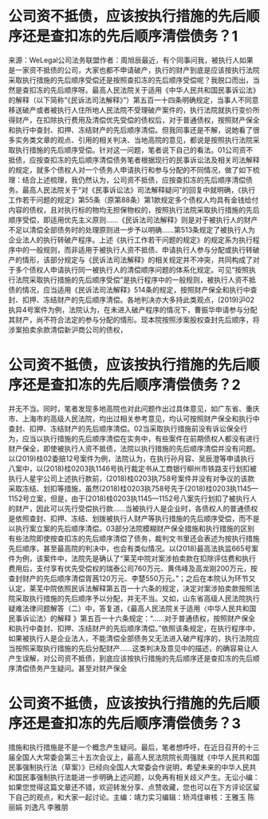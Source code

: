 # 公司资不抵债，应该按执行措施的先后顺序还是查扣冻的先后顺序清偿债务？1

来源：WeLegal公司法务联盟作者：周旭辰最近，有个同事问我，被执行人如果是一家资不抵债的公司，大家也都不申请破产，执行的财产到底是应该按执行法院采取执行措施的先后顺序受偿还是按照查扣冻的先后顺序受偿呢？我脱口而出，当然是查扣冻的先后顺序呀。最高人民法院关于适用《中华人民共和国民事诉讼法》的解释（以下简称“《民诉法司法解释》”）第五百一十四条明确规定，当事人不同意移送破产或者被执行人住所地人民法院不受理破产案件的，执行法院就执行变价所得财产，在扣除执行费用及清偿优先受偿的债权后，对于普通债权，按照财产保全和执行中查封、扣押、冻结财产的先后顺序清偿。但我同事还是不解，说她看了很多实务类文章的观点、引用的相关判决、当地高院的意见，都说是按照执行法院采取执行措施的先后顺序受偿。针对这一问题，笔者说下自己的看法。01公司资不抵债，应按查扣冻的先后顺序清偿债务笔者根据现行的民事诉讼法及相关司法解释的规定，就多个债权人对一个债务人申请执行和参与分配的不同情况，做了如下梳理：结合上述梳理，我仍然认为，公司资不抵债，应按查扣冻的先后顺序清偿债务。最高人民法院关于“对《民事诉讼法》司法解释疑问”的回复中就明确，《执行工作若干问题的规定》第55条（原第88条）第1款规定多个债权人均具有金钱给付内容的债权，且对执行标的物均无担保物权的，按照执行法院采取执行措施的先后顺序受偿，即适用优先主义原则……《民诉法司法解释》则是对于被执行人的财产不足以清偿全部债务时的处理原则进一步予以明确……第513条规定了被执行人为企业法人的执行转破产程序。上述《执行工作若干问题的规定》的规定系为执行程序中的一般规则，而非适用于被执行人资不抵债、申请执行人参与分配或执行转破产的情形，该部分规定与《民诉法司法解释》的相关规定并不冲突，共同构成了对于多个债权人申请执行同一被执行人的清偿顺序问题的体系化规定。可见“按照执行法院采取执行措施的先后顺序受偿”是执行程序中的一般规则，被执行人资不抵债的情况，应当适用《民诉法司法解释》514条的规定，按照财产保全和执行中查封、扣押、冻结财产的先后顺序清偿。各地判决亦大多持此类观点，(2019)沪02执异4号案件为例，法院认为，在未进入破产程序的情况下，曹振华申请参与分配其财产，尚不符合法定的参与分配的情形。现本院按照涉案股权查封先后顺序，将涉案拍卖余款清偿新沪商公司的债权，

# 公司资不抵债，应该按执行措施的先后顺序还是查扣冻的先后顺序清偿债务？2

并无不当。同时，笔者发现多地高院也对此问题作出过具体意见，如广东省、重庆市、上海市的高级人民法院，均出过相关参考意见，均认可按照财产保全和执行中查封、扣押、冻结财产的先后顺序清偿。02当采取执行措施前没有诉讼保全行为，应当以执行措施的先后顺序清偿在实务中，有些案件在前期债权人都没有进行财产保全，即使被执行人资不抵债，法院以执行措施的先后顺序清偿并没有问题。以(2019)桂02委赔12号案件为例，法院认为，在执行孙月容、吴辰澄等申请执行八案中，以(2018)桂0203执1146号执行裁定书从工商银行柳州市铁路支行划扣被执行人星宇公司上述执行款前，(2018)桂0203执758号案件并没有对争议的该款采取冻结、划扣等措施，虽然(2018)桂0203执758号先于(2018)桂0203执1145—1152号立案，但是，由于(2018)桂0203执1145—1152号八案先行划扣了被执行人的财产，因此可以先行受偿执行款……当被执行人是企业时，各债权人的普通债权是依照查封、扣押、冻结、划拨被执行人财产等执行措施的先后顺序受偿，而不是以执行案立案的先后顺序清偿。03部分法院模糊财产保全措施和执行措施的区别有些法院即使按查扣冻的先后顺序清偿了债务，裁判文书里还会表述为按执行措施先后顺序，甚至最高院的判决中，也会有类似情况。以(2018)最高法执监665号案件为例，该案件中，法院先是确认了“莱芜中院对案涉拍卖款在扣除评估费和执行费用后，支付享有优先受偿权的瑞泰公司760万元、黄伟峰及高龙刚200万元，按查封财产的先后顺序清偿胥茜120万元、李楚550万元。”；之后在本院认为环节又认定，莱芜中院依照民诉法解释第五百一十六条的规定，决定对案涉拍卖款按照法院采取执行措施的先后顺序予以分配，并无不当。又如，山东省高级人民法院执行疑难法律问题解答（二）中，答复道，《最高人民法院关于适用〈中华人民共和国民事诉讼法〉的解释 》第五百一十六条规定：“……对于普通债权，按照财产保全和执行中查封、扣押、冻结财产的先后顺序清偿。”依照该条规定，在执行程序中，如果被执行人是企业法人，不能清偿全部债务又无法进入破产程序的，执行法院应当按照采取执行措施的先后分配财产……这类判决及意见中的描述，的确容易让人产生误解，对公司资不抵债，到底应该按执行措施的先后顺序还是查扣冻的先后顺序清偿债务产生疑问。甚至对财产保全

# 公司资不抵债，应该按执行措施的先后顺序还是查扣冻的先后顺序清偿债务？3

措施和执行措施是不是一个概念产生疑问。最后，笔者想呼吁，在近日召开的十三届全国人大常委会第三十五次会议上，最高人民法院院长周强就《中华人民共和国民事强制执行法（草案）》已经向全国人大常委会作说明，希望未来的中华人民共和国民事强制执行法能进一步明确上述问题，以免再有相关歧义产生。无讼小编：如果您觉得这篇文章还不错，欢迎转发分享、点赞收藏，您也可以在下方评论区留下自己的观点，和大家一起讨论。主编：靖力实习编辑：矫鸿佳审核：王雅玉 陈丽娟 刘逸凡 李雅朋

